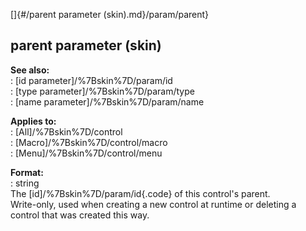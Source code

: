 []{#/parent parameter (skin).md}/param/parent}    
## parent parameter (skin)    
**See also:**    
:   [id parameter]/%7Bskin%7D/param/id    
:   [type parameter]/%7Bskin%7D/param/type    
:   [name parameter]/%7Bskin%7D/param/name    
<!-- -->    
**Applies to:**    
:   [All]/%7Bskin%7D/control    
:   [Macro]/%7Bskin%7D/control/macro    
:   [Menu]/%7Bskin%7D/control/menu    
<!-- -->    
**Format:**    
:   string    
The [id]/%7Bskin%7D/param/id{.code} of this control\'s parent.    
Write-only, used when creating a new control at runtime or deleting a    
control that was created this way.  